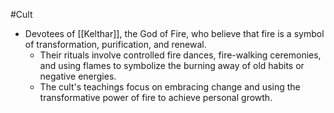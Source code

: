 #Cult 
- Devotees of [[Kelthar]], the God of Fire, who believe that fire is a symbol of transformation, purification, and renewal.
   - Their rituals involve controlled fire dances, fire-walking ceremonies, and using flames to symbolize the burning away of old habits or negative energies.
   - The cult's teachings focus on embracing change and using the transformative power of fire to achieve personal growth.